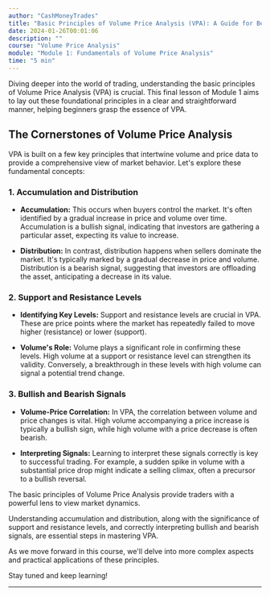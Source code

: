 ```yaml
---
author: "CashMoneyTrades"
title: "Basic Principles of Volume Price Analysis (VPA): A Guide for Beginners"
date: 2024-01-26T00:01:06
description: ""
course: "Volume Price Analysis"
module: "Module 1: Fundamentals of Volume Price Analysis" 
time: "5 min"
---
```



Diving deeper into the world of trading, understanding the basic principles of Volume Price Analysis (VPA) is crucial. This final lesson of Module 1 aims to lay out these foundational principles in a clear and straightforward manner, helping beginners grasp the essence of VPA.

## The Cornerstones of Volume Price Analysis

VPA is built on a few key principles that intertwine volume and price data to provide a comprehensive view of market behavior. Let's explore these fundamental concepts:

### 1. Accumulation and Distribution

- **Accumulation:** This occurs when buyers control the market. It's often identified by a gradual increase in price and volume over time. Accumulation is a bullish signal, indicating that investors are gathering a particular asset, expecting its value to increase.

- **Distribution:** In contrast, distribution happens when sellers dominate the market. It's typically marked by a gradual decrease in price and volume. Distribution is a bearish signal, suggesting that investors are offloading the asset, anticipating a decrease in its value.

### 2. Support and Resistance Levels

- **Identifying Key Levels:** Support and resistance levels are crucial in VPA. These are price points where the market has repeatedly failed to move higher (resistance) or lower (support).
  
- **Volume's Role:** Volume plays a significant role in confirming these levels. High volume at a support or resistance level can strengthen its validity. Conversely, a breakthrough in these levels with high volume can signal a potential trend change.

### 3. Bullish and Bearish Signals

- **Volume-Price Correlation:** In VPA, the correlation between volume and price changes is vital. High volume accompanying a price increase is typically a bullish sign, while high volume with a price decrease is often bearish.

- **Interpreting Signals:** Learning to interpret these signals correctly is key to successful trading. For example, a sudden spike in volume with a substantial price drop might indicate a selling climax, often a precursor to a bullish reversal.


The basic principles of Volume Price Analysis provide traders with a powerful lens to view market dynamics. 

Understanding accumulation and distribution, along with the significance of support and resistance levels, and correctly interpreting bullish and bearish signals, are essential steps in mastering VPA.

As we move forward in this course, we'll delve into more complex aspects and practical applications of these principles. 

Stay tuned and keep learning!

---
